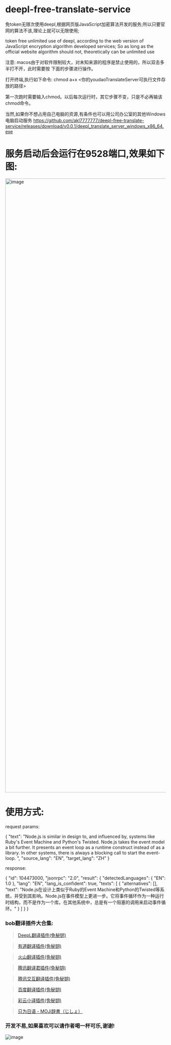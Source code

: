 # deepl-free-translate-service
免token无限次使用deepl,根据网页版JavaScript加密算法开发的服务;所以只要官网的算法不该,理论上就可以无限使用;

token free unlimited use of deepl, according to the web version of JavaScript encryption algorithm developed services; So as long as the official website algorithm should not, theoretically can be unlimited use


注意: macos由于对软件限制较⼤，对未知来源的程序是禁⽌使⽤的，所以双击多半打不开，此时需要按 下⾯的步骤进⾏操作。

打开终端,执行如下命令: chmod a+x <你的youdaoTranslateServer可执行文件存放的路径>

第⼀次跑时需要输⼊chmod。以后每次运⾏时，其它步骤不变，只是不必再输该chmod命令。

当然,如果你不想占用自己电脑的资源,有条件也可以用公司办公室的其他Windows电脑启动服务 https://github.com/akl7777777/deepl-free-translate-service/releases/download/v0.0.1/deepl_translate_server_windows_x86_64.exe



# 服务启动后会运行在9528端口,效果如下图:
<img width="1922" alt="image" src="https://user-images.githubusercontent.com/84266551/219991183-7ea20190-f77c-45de-a9c5-678bc3f32a2a.png">

# 使用方式:
request params:

{
    "text": "Node.js is similar in design to, and influenced by, systems like Ruby's Event Machine and Python's Twisted. Node.js takes the event model a bit further. It presents an event loop as a runtime construct instead of as a library. In other systems, there is always a blocking call to start the event-loop. ",
    "source_lang": "EN",
    "target_lang": "ZH"
}

response:

{
    "id": 104473000,
    "jsonrpc": "2.0",
    "result": {
        "detectedLanguages": {
            "EN": 1.0
        },
        "lang": "EN",
        "lang_is_confident": true,
        "texts": [
            {
                "alternatives": [],
                "text": "Node.js在设计上类似于Ruby的Event Machine和Python的Twisted等系统，并受到其影响。Node.js在事件模型上更进一步。它将事件循环作为一种运行时结构，而不是作为一个库。在其他系统中，总是有一个阻塞的调用来启动事件循环。"
            }
        ]
    }
}


### bob翻译插件大合集:

>[DeepL翻译插件(免秘钥)](https://github.com/akl7777777/bob-plugin-akl-deepl-free-translate)

>[有道翻译插件(免秘钥)](https://github.com/akl7777777/bob-plugin-akl-youdao-free-translate)

>[火山翻译插件(免秘钥)](https://github.com/akl7777777/bob-plugin-akl-volcengine-free-translate)

>[腾讯翻译君插件(免秘钥)](https://github.com/akl7777777/bob-plugin-akl-tencent-free-translate)

>[腾讯交互翻译插件(免秘钥)](https://github.com/akl7777777/bob-plugin-akl-transmart-free-translate)

>[百度翻译插件(免秘钥)](https://github.com/akl7777777/bob-plugin-akl-baidu-free-translate)

>[彩云小译插件(免秘钥)](https://github.com/akl7777777/bob-plugin-akl-caiyunxiaoyi-free-translate)

>[只为日语 - MOJi辞書（じしょ）](https://github.com/akl7777777/bob-plugin-akl-mojidict-translate)


### 开发不易,如果喜欢可以请作者喝一杯可乐,谢谢!


![image](https://user-images.githubusercontent.com/84266551/219829283-3ed1798e-aeed-4174-bbcb-f93bf3008817.png)
